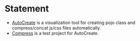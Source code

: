 # Statement

* [AutoCreate](https://github.com/enjoyhot/HibernateTool/tree/master/AutoCreate) is a visualization tool for creating pojo class and compress/concat js/css files automatically.
* [Compress](https://github.com/enjoyhot/HibernateTool/tree/master/Compress) is a test project for AutoCreate.